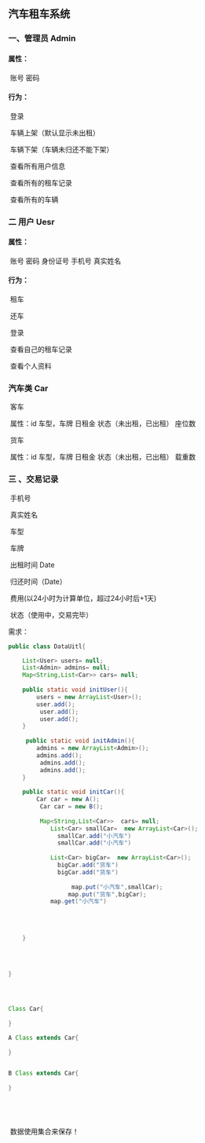 ## 汽车租车系统





### 一、管理员 Admin

#### 属性：

​	账号 密码

#### 行为：

​	登录

​	车辆上架（默认显示未出租）

​	车辆下架（车辆未归还不能下架）

​	查看所有用户信息

​	查看所有的租车记录

​	查看所有的车辆



### 二 用户 Uesr

#### 属性：

​	账号 密码 身份证号 手机号 真实姓名

#### 行为：

​	租车

​	还车

​	登录

​	查看自己的租车记录

​	查看个人资料



### 汽车类 Car

​	客车 

​		属性：id 车型，车牌    日租金 状态（未出租，已出租）  座位数

​	货车

​	属性：id 车型，车牌  日租金 状态（未出租，已出租） 载重数  



### 三 、交易记录

​	手机号 

​	真实姓名

​	车型 

​	车牌

​	出租时间 Date

​	归还时间（Date）

​	费用(以24小时为计算单位，超过24小时后+1天)

​	状态（使用中，交易完毕）





需求：

```java
public class DataUitl{

	List<User> users= null;
    List<Admin> admins= null;
    Map<String,List<Car>> cars= null;
    
    public static void initUser(){
        users = new ArrayList<User>();
        user.add();
         user.add();
         user.add();
    }
    
     public static void initAdmin(){
        admins = new ArrayList<Admin>();
        admins.add();
         admins.add();
         admins.add();
    }
    
    public static void initCar(){
        Car car = new A();
         Car car = new B();
        
         Map<String,List<Car>>  cars= null;
        	List<Car> smallCar=  new ArrayList<Car>();
      		  smallCar.add("小汽车")
              smallCar.add("小汽车")
                  
            List<Car> bigCar=  new ArrayList<Car>();
      		  bigCar.add("货车")
              bigCar.add("货车")
                  
                  map.put("小汽车",smallCar);
        		 map.put("货车",bigCar);
            map.get("小汽车")
            
            
        
        
    }
    
    
    

}




Class Car{
    
}

A Class extends Car{
    
}


B Class extends Car{
    
}






```

​	数据使用集合来保存！

​	

